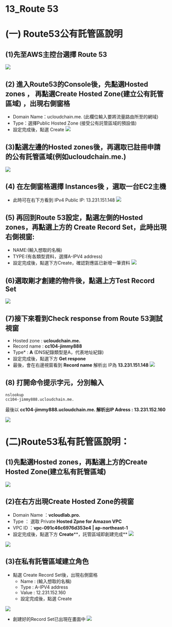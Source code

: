# 13_Route 53

# (一) Route53公有託管區說明
## (1)先至AWS主控台選擇 Route 53
![](https://d2mxuefqeaa7sj.cloudfront.net/s_6F608A652C4EF2162F6F1A7F9066806FB53A0023BF3B7F9FF12DFA0D2B224210_1548820924345_r2.jpg)



## (2) 進入Route53的Console後，先點選Hosted zones ， 再點選Create Hosted Zone(建立公有託管區域) ，出現右側窗格
- Domain Name：ucloudchain.me. (此欄位輸入要將流量路由所至的網域)
- Type：選擇Public Hosted Zone (接受公有託管區域的預設值)
- 設定完成後，點選 Create 
![](https://d2mxuefqeaa7sj.cloudfront.net/s_6F608A652C4EF2162F6F1A7F9066806FB53A0023BF3B7F9FF12DFA0D2B224210_1548819119783_r1.jpg)

## (3)點選左邊的Hosted zones後，再選取已註冊申請的公有託管區域(例如ucloudchain.me.)
![](https://d2mxuefqeaa7sj.cloudfront.net/s_A863EB30DF45B0EA891DD9F59F923FC93AA2F6BABA47D650D002EF0354EBD3FB_1548727997960_002.jpg)

##   (4) 在左側窗格選擇 Instances後 ，選取一台EC2主機
- 此時可在右下方看到 IPv4 Public IP: 13.231.151.148 
![](https://d2mxuefqeaa7sj.cloudfront.net/s_A863EB30DF45B0EA891DD9F59F923FC93AA2F6BABA47D650D002EF0354EBD3FB_1548728002445_003.jpg)



## (5) 再回到Route 53設定，點選左側的Hosted zones，再點選上方的 Create Record Set，此時出現右側視窗:
- NAME:(輸入想取的名稱)
- TYPE:(有各類型資料，選擇A-IPV4 address)
- 設定完成後，點選下方Create，確認對應區已新增一筆資料
![](https://d2mxuefqeaa7sj.cloudfront.net/s_6F608A652C4EF2162F6F1A7F9066806FB53A0023BF3B7F9FF12DFA0D2B224210_1548821352381_33.jpg)



## (6)選取剛才創建的物件後，點選上方Test Record Set
![](https://d2mxuefqeaa7sj.cloudfront.net/s_A863EB30DF45B0EA891DD9F59F923FC93AA2F6BABA47D650D002EF0354EBD3FB_1548728018936_005.jpg)

## (7)接下來看到Check response from Route 53測試視窗
- Hosted zone : **ucloudchain.me.**
- Record name :  **cc104-jimmy888** 
- Type* : **A** (DNS紀錄類型是A，代表地址紀錄)
- 設定完成後，點選下方 **Get respone** 
- 最後，會在右邊視窗看到 **Record name** 解析出 IP為  **13.231.151.148** 
![](https://d2mxuefqeaa7sj.cloudfront.net/s_6F608A652C4EF2162F6F1A7F9066806FB53A0023BF3B7F9FF12DFA0D2B224210_1548821874070_555.jpg)

## (8) 打開命令提示字元，分別輸入
    nslookup
    cc104-jimmy888.ucloudchain.me.

最後以 **cc104-jimmy888.ucloudchain.me. 解析出IP Adress : 13.231.152.160**



![](https://d2mxuefqeaa7sj.cloudfront.net/s_A863EB30DF45B0EA891DD9F59F923FC93AA2F6BABA47D650D002EF0354EBD3FB_1548813111379_007.jpg)



# (二)Route53私有託管區說明：
## (1)先點選Hosted zones，再點選上方的Create Hosted Zone(建立私有託管區域)
![](https://d2mxuefqeaa7sj.cloudfront.net/s_6F608A652C4EF2162F6F1A7F9066806FB53A0023BF3B7F9FF12DFA0D2B224210_1548826607972_550.jpg)

## (2)在右方出現Create Hosted Zone的視窗  
- Domain Name ：**vcloudlab.pro.**
- Type ： 選取 Private **Hosted Zpne for Amazon VPC**
- VPC ID ：**vpc-091c46c6976d353e4 | ap-northeast-1**
- 設定完成後，點選下方 **Create****，託管區域即創建完成**
![](https://d2mxuefqeaa7sj.cloudfront.net/s_6F608A652C4EF2162F6F1A7F9066806FB53A0023BF3B7F9FF12DFA0D2B224210_1548826769689_44.jpg)

![](https://d2mxuefqeaa7sj.cloudfront.net/s_6F608A652C4EF2162F6F1A7F9066806FB53A0023BF3B7F9FF12DFA0D2B224210_1548832775297_pri.jpg)

## (3)在私有託管區域建立角色
- 點選 Create Record Set後，出現右側窗格
  - Name : (輸入想取的名稱)
  - Type :  A-IPV4 address 
  - Value :  12.231.152.160 
  - 設定完成後，點選 Create 


![](https://d2mxuefqeaa7sj.cloudfront.net/s_A863EB30DF45B0EA891DD9F59F923FC93AA2F6BABA47D650D002EF0354EBD3FB_1548831735325_012.jpg)

- 創建好的Record Set已出現在畫面中
![](https://d2mxuefqeaa7sj.cloudfront.net/s_6F608A652C4EF2162F6F1A7F9066806FB53A0023BF3B7F9FF12DFA0D2B224210_1548832439867_r53.jpg)


